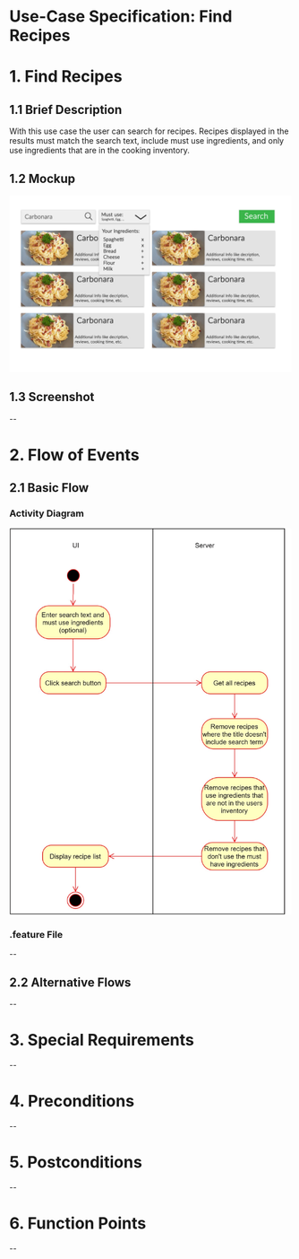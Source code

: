 # Use-Case Specification: Find Recipes

# 1. Find Recipes

## 1.1 Brief Description

With this use case the user can search for recipes. Recipes displayed in the results must match the search text, include must use ingredients, and only use ingredients that are in the cooking inventory.

## 1.2 Mockup

![Mockup](find-recipes-mockup.jpg)

## 1.3 Screenshot
--

# 2. Flow of Events

## 2.1 Basic Flow

### Activity Diagram

![activity-diagram](find-recipes-diagram.jpg)

### .feature File
--

## 2.2 Alternative Flows
--

# 3. Special Requirements
--

# 4. Preconditions
--

# 5. Postconditions
--

# 6. Function Points
--
